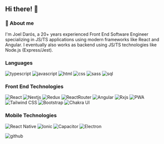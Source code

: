 ## Hi there! 👋

### 🚀 About me

I'm Joel Darós, a 20+ years experienced Front End Software Engineer specializing in JS/TS applications using modern frameworks like React and Angular. I eventually also works as backend using JS/TS technologies like Node.js (Express/Jest).

### Languages
![typescript](https://img.shields.io/badge/Typescript-2b63ff?style=for-the-badge&logo=Typescript&logoColor=white)
![javascript](https://img.shields.io/badge/Javascript-3a3a36?style=for-the-badge&logo=Typescript&logoColor=yellow)
![html](https://img.shields.io/badge/html-e34c26?style=for-the-badge&logo=html5&logoColor=white)
![css](https://img.shields.io/badge/css-2b63ff?style=for-the-badge&logo=css3&logoColor=white)
![sass](https://img.shields.io/badge/sass-CD6799?style=for-the-badge&logo=sass&logoColor=white)
![sql](https://img.shields.io/badge/sql-ff0000?style=for-the-badge&logo=oracle&logoColor=white)

### Front End Technologies
![React](https://img.shields.io/badge/React-3a3a36?style=for-the-badge&logo=React&logoColor=61DBFB)
![Nextjs](https://img.shields.io/badge/Nextjs-000000?style=for-the-badge&logo=nextdotjs&logoColor=ffffff)
![Redux](https://img.shields.io/badge/Redux-764abc?style=for-the-badge&logo=redux&logoColor=ffffff)
![ReactRouter](https://img.shields.io/badge/ReactRouter-000000?style=for-the-badge&logo=reactrouter&logoColor=dd1b16)
![Angular](https://img.shields.io/badge/Angular-dd1b16?style=for-the-badge&logo=angular&logoColor=ffffff)
![Rxjs](https://img.shields.io/badge/Rxjs-d81b60?style=for-the-badge&logo=rxdb&logoColor=ffffff)
![PWA](https://img.shields.io/badge/pwa-5A0FC8?style=for-the-badge&logo=pwa&logoColor=ffffff)
![Tailwind CSS](https://img.shields.io/badge/tailwind-06B6D4?style=for-the-badge&logo=tailwindcss&logoColor=ffffff)
![Bootstrap](https://img.shields.io/badge/Bootstrap-7952B3?style=for-the-badge&logo=bootstrap&logoColor=ffffff)
![Chakra UI](https://img.shields.io/badge/chakra_ui-319795?style=for-the-badge&logo=chakraui&logoColor=ffffff)

### Mobile Technologies

![React Native](https://img.shields.io/badge/React_Native-3a3a36?style=for-the-badge&logo=React&logoColor=61DBFB)
![Ionic](https://img.shields.io/badge/Ionic-3880FF?style=for-the-badge&logo=ionic&logoColor=ffffff)
![Capacitor](https://img.shields.io/badge/Capacitor-119EFF?style=for-the-badge&logo=capacitor&logoColor=ffffff)
![Electron](https://img.shields.io/badge/electron-3a3a36?style=for-the-badge&logo=electron&logoColor=47848F)

![github](https://img.shields.io/badge/GitHub-000000?style=for-the-badge&logo=GitHub&logoColor=white)


<!--
**MrSparklle/MrSparklle** is a ✨ _special_ ✨ repository because its `README.md` (this file) appears on your GitHub profile.

Here are some ideas to get you started:

- 🔭 I’m currently working on ...
- 🌱 I’m currently learning ...
- 👯 I’m looking to collaborate on ...
- 🤔 I’m looking for help with ...
- 💬 Ask me about ...
- 📫 How to reach me: ...
- 😄 Pronouns: ...
- ⚡ Fun fact: ...
-->
